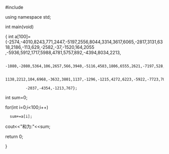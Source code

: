 #include<iostream>

using namespace std;

int main(void)

{ int a[100]={-2574,-4010,8243,771,2447,-5197,2556,8044,3314,3617,6065,-2817,3131,6318,2186,-113,629,-2582,-37,-1520,164,2055  ,-5936,5912,1717,5988,4781,5757,892,-4394,8034,2213,
           
           -1080,-2080,5364,106,2657,566,3940,-5116,4583,1806,6555,2621,-7197,528,1626,18,1049,6243,3198,4397,-1325,9087,936,-6291,662,-178,135,-3473,-2385,-165,1713,-7949,-4234,

			 1138,2212,104,6968,-3632,3801,1137,-1296,-1215,4272,6223,-5922,-7723,7044,-2938,-8180,1356,1159,-4022,-3713,1158,-8715,-4081,-2541,-2555,-2284,461,940,6604,-3631,3802,

			 -2037,-4354,-1213,767};
  int sum=0;

  for(int i=0;i<100;i++)
  
	  sum+=a[i];
	  
  cout<<"和为:"<<sum;
  
  return 0;
  
}

